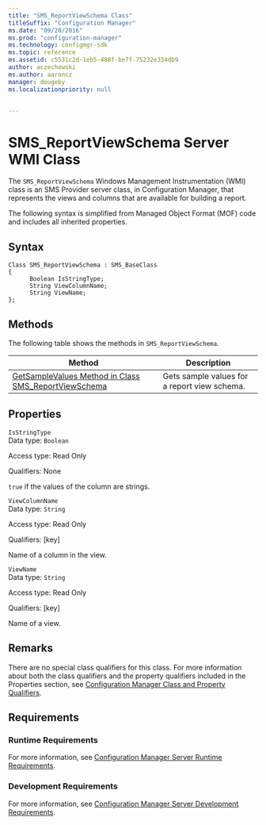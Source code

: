 ```yaml
---
title: "SMS_ReportViewSchema Class"
titleSuffix: "Configuration Manager"
ms.date: "09/20/2016"
ms.prod: "configuration-manager"
ms.technology: configmgr-sdk
ms.topic: reference
ms.assetid: c5531c2d-1eb5-488f-be7f-75232e334db9
author: aczechowski
ms.author: aaroncz
manager: dougeby
ms.localizationpriority: null


---
```

# SMS_ReportViewSchema Server WMI Class
The `SMS_ReportViewSchema` Windows Management Instrumentation (WMI) class is an SMS Provider server class, in Configuration Manager, that represents the views and columns that are available for building a report.  

 The following syntax is simplified from Managed Object Format (MOF) code and includes all inherited properties.  

## Syntax  

```  
Class SMS_ReportViewSchema : SMS_BaseClass  
{  
      Boolean IsStringType;  
      String ViewColumnName;  
      String ViewName;  
};  
```  

## Methods  
 The following table shows the methods in `SMS_ReportViewSchema`.  

|Method|Description|  
|------------|-----------------|  
|[GetSampleValues Method in Class SMS_ReportViewSchema](../../../../../develop/reference/core/servers/reporting/getsamplevalues-method-in-class-sms_reportviewschema.md)|Gets sample values for a report view schema.|  

## Properties  
 `IsStringType`  
 Data type: `Boolean`  

 Access type: Read Only  

 Qualifiers: None  

 `true` if the values of the column are strings.  

 `ViewColumnName`  
 Data type: `String`  

 Access type: Read Only  

 Qualifiers: [key]  

 Name of a column in the view.  

 `ViewName`  
 Data type: `String`  

 Access type: Read Only  

 Qualifiers: [key]  

 Name of a view.  

## Remarks  
 There are no special class qualifiers for this class. For more information about both the class qualifiers and the property qualifiers included in the Properties section, see [Configuration Manager Class and Property Qualifiers](../../../../../develop/reference/misc/class-and-property-qualifiers.md).  

## Requirements  

### Runtime Requirements  
 For more information, see [Configuration Manager Server Runtime Requirements](../../../../../develop/core/reqs/server-runtime-requirements.md).  

### Development Requirements  
 For more information, see [Configuration Manager Server Development Requirements](../../../../../develop/core/reqs/server-development-requirements.md).  

